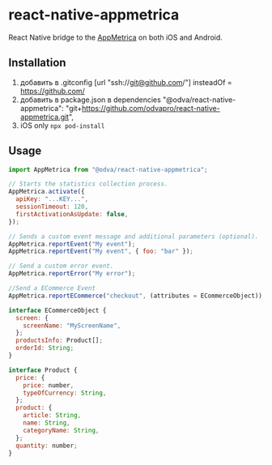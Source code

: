 # react-native-appmetrica

React Native bridge to the [AppMetrica](https://appmetrica.yandex.com/) on both iOS and Android.

## Installation
   
1. добавить в .gitconfig
   [url "ssh://git@github.com/"]
   insteadOf = https://github.com/
2. добавить в package.json в dependencies
   "@odva/react-native-appmetrica": "git+https://github.com/odvapro/react-native-appmetrica.git",
3. iOS only `npx pod-install`

## Usage

```js
import AppMetrica from "@odva/react-native-appmetrica";

// Starts the statistics collection process.
AppMetrica.activate({
  apiKey: "...KEY...",
  sessionTimeout: 120,
  firstActivationAsUpdate: false,
});

// Sends a custom event message and additional parameters (optional).
AppMetrica.reportEvent("My event");
AppMetrica.reportEvent("My event", { foo: "bar" });

// Send a custom error event.
AppMetrica.reportError("My error");

//Send a ECommerce Event
AppMetrica.reportECommerce("checkout", (attributes = ECommerceObject));

interface ECommerceObject {
  screen: {
    screenName: "MyScreenName",
  };
  productsInfo: Product[];
  orderId: String;
}

interface Product {
  price: {
    price: number,
    typeOfCurrency: String,
  };
  product: {
    article: String,
    name: String,
    categoryName: String,
  };
  quantity: number;
}
```
